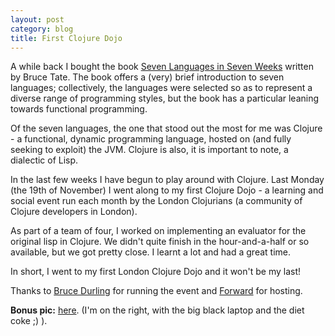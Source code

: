 ```yaml
---
layout: post
category: blog
title: First Clojure Dojo
---
```


A while back I bought the book [Seven Languages in Seven
Weeks](http://pragprog.com/book/btlang/seven-languages-in-seven-weeks)
written by Bruce Tate. The book offers a (very) brief introduction to
seven languages; collectively, the languages were selected so as to
represent a diverse range of programming styles, but the book has a
particular leaning towards functional programming.

Of the seven languages, the one that stood out the most for me was
Clojure - a functional, dynamic programming language, hosted on (and
fully seeking to exploit) the JVM. Clojure is also, it is important to
note, a dialectic of Lisp.

In the last few weeks I have begun to play around with Clojure. Last
Monday (the 19th of November) I went along to my first Clojure Dojo -
a learning and social event run each month by the London Clojurians
(a community of Clojure developers in London).

As part of a team of four, I worked on implementing an evaluator for
the original lisp in Clojure. We didn't quite finish in the
hour-and-a-half or so available, but we got pretty close. I learnt a
lot and had a great time.

In short, I went to my first London Clojure Dojo and it won't be my
last!

Thanks to [Bruce Durling](https://twitter.com/otfrom) for
running the event and [Forward](http://www.forward.co.uk/) for
hosting.

**Bonus pic:**
  [here](https://twitter.com/otfrom/status/270631316352036866/photo/1).
  (I'm on the right, with the big black laptop and the diet coke ;) ).
